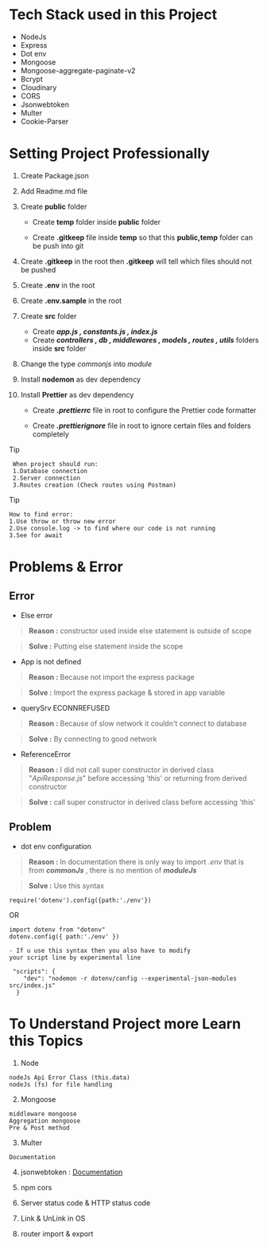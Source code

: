 # Tech Stack used in this Project
  + NodeJs
  + Express
  + Dot env
  + Mongoose
  + Mongoose-aggregate-paginate-v2
  + Bcrypt
  + Cloudinary
  + CORS
  + Jsonwebtoken
  + Multer
  + Cookie-Parser

# Setting Project Professionally

1. Create Package.json <npm-init>

2. Add Readme.md file

3. Create **public** folder  
   - Create **temp** folder inside **public** folder

   - Create **.gitkeep** file inside **temp** so that this **public,temp** folder can be push into git

4. Create  **.gitkeep** in the root then  **.gitkeep** will tell which files should not be pushed

5. Create **.env** in the root

6. Create **.env.sample** in the root

7. Create **src** folder
    - Create **_app.js , constants.js , index.js_**
    - Create **_controllers , db , middlewares , models , routes , utils_** folders inside **src** folder

8. Change the type _commonjs_ into _module_

9. Install **nodemon** as dev dependency

10. Install **Prettier** as dev dependency
    - Create ***.prettierrc*** file in root to configure the Prettier code formatter

    - Create ***.prettierignore*** file in root to ignore certain files and folders completely


> [!TIP]
```
 When project should run:
 1.Database connection
 2.Server connection
 3.Routes creation (Check routes using Postman)
```

> [!TIP]
```
How to find error:
1.Use throw or throw new error
2.Use console.log -> to find where our code is not running
3.See for await
```

# Problems & Error

## Error

- Else error
> **Reason :** constructor used inside else statement is outside of scope

> **Solve :** Putting else statement inside the scope

- App is not defined
 > **Reason :** Because not import the express package

> **Solve :** Import the express package & stored in app variable

- querySrv ECONNREFUSED
 > **Reason :** Because of slow network it couldn't connect to database

 > **Solve :** By connecting to good network

- ReferenceError
> **Reason :** I did not call super constructor in derived class "_ApiResponse.js_" before accessing 'this' or returning from derived constructor

> **Solve :** call super constructor in derived class before accessing 'this' 

## Problem

- dot env configuration
> **Reason :** In documentation there is only way to import _.env_ that is from ***commonJs*** , there is no mention of ***moduleJs***

> **Solve :** Use this syntax
```
require('dotenv').config({path:'./env'})
```
OR
```
import dotenv from "dotenv"
dotenv.config({ path:'./env' })

- If u use this syntax then you also have to modify
your script line by experimental line

 "scripts": {
    "dev": "nodemon -r dotenv/config --experimental-json-modules src/index.js"
  }

  ```

  # To Understand Project more Learn this Topics

  1. Node
  ```
 nodeJs Api Error Class (this.data)
 nodeJs (fs) for file handling
 ```
 2. Mongoose
```
middleware mongoose
Aggregation mongoose
Pre & Post method
```
  3. Multer
 ```
 Documentation
 ```

  4. jsonwebtoken : [Documentation](https://www.npmjs.com/package/jsonwebtoken#jwtsignpayload-secretorprivatekey-options-callback)
  

  5. npm cors

  6. Server status code & HTTP status code

  7. Link & UnLink in OS 
  
  8. router import & export


